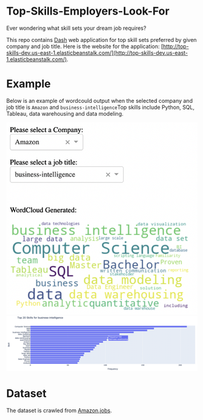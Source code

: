 # Top-Skills-Employers-Look-For

Ever wondering what skill sets your dream job requires?

This repo contains [Dash](https://dash.plotly.com/) web application for top skill sets preferred by given company and job title. Here is the website for the application: [http://top-skills-dev.us-east-1.elasticbeanstalk.com/](http://top-skills-dev.us-east-1.elasticbeanstalk.com/). 


# Example

Below is an example of wordcould output when the selected company and job title is `Amazon` and `business-intelligence`Top skills include Python, SQL, Tableau, data warehousing and data modeling. 

![wordcloud](images/wc.png)
![freq](images/freq.png)


# Dataset

The dataset is crawled from [Amazon.jobs](https://www.amazon.jobs/en/). 